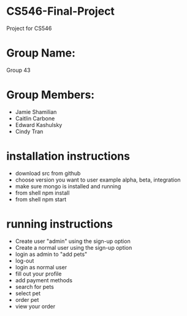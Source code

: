 # CS546-Final-Project
Project for CS546 

# Group Name: 
Group 43

# Group Members:
- Jamie Shamilian
- Caitlin Carbone
- Edward Kashulsky
- Cindy Tran

# installation instructions
- download src from github
- choose version you want to user example alpha, beta, integration
- make sure mongo is installed and running
- from shell npm install
- from shell npm start

# running instructions
- Create user "admin" using the sign-up option
- Create a normal user using the sign-up option
- login as admin to "add pets"
- log-out
- login as normal user 
- fill out your profile
- add payment methods
- search for pets
- select pet 
- order pet
- view your order

